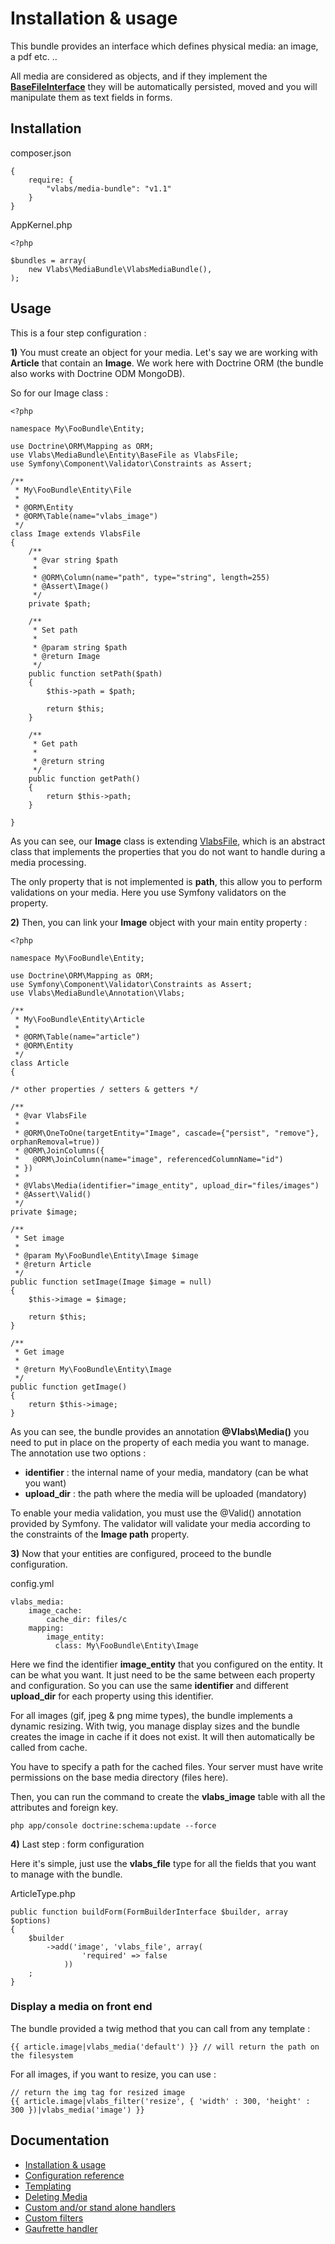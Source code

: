Installation & usage
====================

This bundle provides an interface which defines physical media: an image, a pdf etc. ..

All media are considered as objects, and if they implement the **[BaseFileInterface](https://github.com/V-labs/VlabsMediaBundle/blob/master/Entity/BaseFileInterface.php)** they will be automatically persisted, moved and you will manipulate them as text fields in forms.


Installation
------------

composer.json

    {
        require: {
            "vlabs/media-bundle": "v1.1"
        }
    }

AppKernel.php

    <?php

    $bundles = array(
        new Vlabs\MediaBundle\VlabsMediaBundle(),
    );
    
    
Usage
-----

This is a four step configuration :

**1)** You must create an object for your media. Let's say we are working with **Article** that contain an **Image**.
We work here with Doctrine ORM (the bundle also works with Doctrine ODM MongoDB).

So for our Image class :

    <?php

    namespace My\FooBundle\Entity;

    use Doctrine\ORM\Mapping as ORM;
    use Vlabs\MediaBundle\Entity\BaseFile as VlabsFile;
    use Symfony\Component\Validator\Constraints as Assert;

    /**
     * My\FooBundle\Entity\File
     *
     * @ORM\Entity
     * @ORM\Table(name="vlabs_image")
     */
    class Image extends VlabsFile
    {
        /**
         * @var string $path
         *
         * @ORM\Column(name="path", type="string", length=255)
         * @Assert\Image()
         */
        private $path;

        /**
         * Set path
         *
         * @param string $path
         * @return Image
         */
        public function setPath($path)
        {
            $this->path = $path;

            return $this;
        }

        /**
         * Get path
         *
         * @return string 
         */
        public function getPath()
        {
            return $this->path;
        }

    }
    
As you can see, our **Image** class is extending [VlabsFile](https://github.com/V-labs/VlabsMediaBundle/blob/master/Entity/BaseFile.php), which is an abstract class that implements the properties that you do not want to handle during a media processing.

The only property that is not implemented is **path**, this allow you to perform validations on your media. Here you use Symfony validators on the property.

**2)** Then, you can link your **Image** object with your main entity property :

    <?php

    namespace My\FooBundle\Entity;
    
    use Doctrine\ORM\Mapping as ORM;
    use Symfony\Component\Validator\Constraints as Assert;
    use Vlabs\MediaBundle\Annotation\Vlabs;
    
    /**
     * My\FooBundle\Entity\Article
     *
     * @ORM\Table(name="article")
     * @ORM\Entity
     */
    class Article
    {

    /* other properties / setters & getters */

    /**
     * @var VlabsFile
     *
     * @ORM\OneToOne(targetEntity="Image", cascade={"persist", "remove"}, orphanRemoval=true))
     * @ORM\JoinColumns({
     *   @ORM\JoinColumn(name="image", referencedColumnName="id")
     * })
     * 
     * @Vlabs\Media(identifier="image_entity", upload_dir="files/images")
     * @Assert\Valid()
     */
    private $image;

    /**
     * Set image
     *
     * @param My\FooBundle\Entity\Image $image
     * @return Article
     */
    public function setImage(Image $image = null)
    {
        $this->image = $image;
    
        return $this;
    }

    /**
     * Get image
     *
     * @return My\FooBundle\Entity\Image
     */
    public function getImage()
    {
        return $this->image;
    }

As you can see, the bundle provides an annotation **@Vlabs\Media()** you need to put in place on the property of each media you want to manage.
The annotation use two options :
+    **identifier** : the internal name of your media, mandatory (can be what you want)
+    **upload_dir** : the path where the media will be uploaded (mandatory)

To enable your media validation, you must use the @Valid() annotation provided by Symfony. 
The validator will validate your media according to the constraints of the **Image path** property.


**3)** Now that your entities are configured, proceed to the bundle configuration.

config.yml

    vlabs_media:
        image_cache:
            cache_dir: files/c
        mapping: 
            image_entity:
              class: My\FooBundle\Entity\Image

Here we find the identifier **image_entity** that you configured on the entity. It can be what you want.
It just need to be the same between each property and configuration.
So you can use the same **identifier** and different **upload_dir** for each property using this identifier.

For all images (gif, jpeg & png mime types), the bundle implements a dynamic resizing. 
With twig, you manage display sizes and the bundle creates the image in cache if it does not exist. 
It will then automatically be called from cache.

You have to specify a path for the cached files.
Your server must have write permissions on the base media directory (files here).

Then, you can run the command to create the **vlabs_image** table with all the attributes and foreign key.

    php app/console doctrine:schema:update --force

**4)** Last step : form configuration

Here it's simple, just use the **vlabs_file** type  for all the fields that you want to manage with the bundle.

ArticleType.php

    public function buildForm(FormBuilderInterface $builder, array $options)
    {
        $builder
            ->add('image', 'vlabs_file', array(
                    'required' => false
                ))
        ;
    }


### Display a media on front end

The bundle provided a twig method that you can call from any template :

    {{ article.image|vlabs_media('default') }} // will return the path on the filesystem

For all images, if you want to resize, you can use :
    
    // return the img tag for resized image
    {{ article.image|vlabs_filter('resize', { 'width' : 300, 'height' : 300 })|vlabs_media('image') }}


Documentation
-------------

+   [Installation & usage](https://github.com/V-labs/VlabsMediaBundle/blob/master/Resources/doc/1-bundle-setup-and-usage.md)
+   [Configuration reference](https://github.com/V-labs/VlabsMediaBundle/blob/master/Resources/doc/2-configuration-reference.md)
+   [Templating](https://github.com/V-labs/VlabsMediaBundle/blob/master/Resources/doc/3-templating.md)
+   [Deleting Media](https://github.com/V-labs/VlabsMediaBundle/blob/master/Resources/doc/4-deleting-media.md)
+   [Custom and/or stand alone handlers](https://github.com/V-labs/VlabsMediaBundle/blob/master/Resources/doc/5-custom-stand-alone-handlers.md)
+   [Custom filters](https://github.com/V-labs/VlabsMediaBundle/blob/master/Resources/doc/6-custom-stand-alone-handlers.md)
+   [Gaufrette handler](https://github.com/V-labs/VlabsMediaBundle/blob/master/Resources/doc/7-gaufrette-handler.md)
